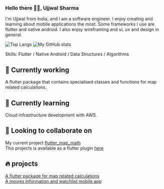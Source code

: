 ### Hello there 👋🏼, Ujjwal Sharma
I'm Ujjwal from India, and I am a software engineer. I enjoy creating and learning about mobile applications the most. Some frameworks I use are flutter  and native android. I also enjoy wireframing and ui, ux and design in general.

![Top Langs](https://github-readme-stats.vercel.app/api/top-langs/?username=Ujjwalsharma2210&layout=compact) ![My GitHub stats](https://github-readme-stats.vercel.app/api?username=Ujjwalsharma2210&theme=merko)

Skills: Flutter / Native Android / Data Structures / Algorithms

## 🔭 Currently working 
A flutter package that contains specialised classes and functions for map related calculations.<br>

## 🌱 Currently learning
Cloud infrastructure development with AWS.

## 👯 Looking to collaborate on
My current project [flutter_map_math](https://github.com/Ujjwalsharma2210/flutter_geo_math) <br>
This projects is available as a flutter plugin [here](https://pub.dev/packages/flutter_geo_math)

## 🔥 projects

[A flutter package for map related calculations](https://pub.dev/packages/flutter_map_math)<br>
[A movies information and watchlist mobile app](https://play.google.com/store/apps/details?id=com.sujjwal.movie_magic)

<!--
**Ujjwalsharma2210/Ujjwalsharma2210** is a ✨ _special_ ✨ repository because its `README.md` (this file) appears on your GitHub profile.

Here are some ideas to get you started:

- 🔭 I’m currently working on ...
- 🌱 I’m currently learning ...
- 👯 I’m looking to collaborate on ...
- 🤔 I’m looking for help with ...
- 💬 Ask me about ...
- 📫 How to reach me: ...
- 😄 Pronouns: ...
- ⚡ Fun fact: ...
-->
